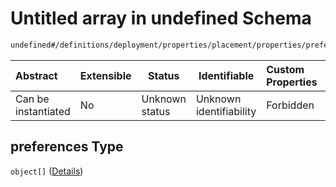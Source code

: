 # Untitled array in undefined Schema

```txt
undefined#/definitions/deployment/properties/placement/properties/preferences
```




| Abstract            | Extensible | Status         | Identifiable            | Custom Properties | Additional Properties | Access Restrictions | Defined In                                                                  |
| :------------------ | ---------- | -------------- | ----------------------- | :---------------- | --------------------- | ------------------- | --------------------------------------------------------------------------- |
| Can be instantiated | No         | Unknown status | Unknown identifiability | Forbidden         | Allowed               | none                | [config_schema_v3.9.json\*](config_schema_v3.9.json "open original schema") |

## preferences Type

`object[]` ([Details](config_schema_v3-definitions-deployment-properties-placement-properties-preferences-items.md))
